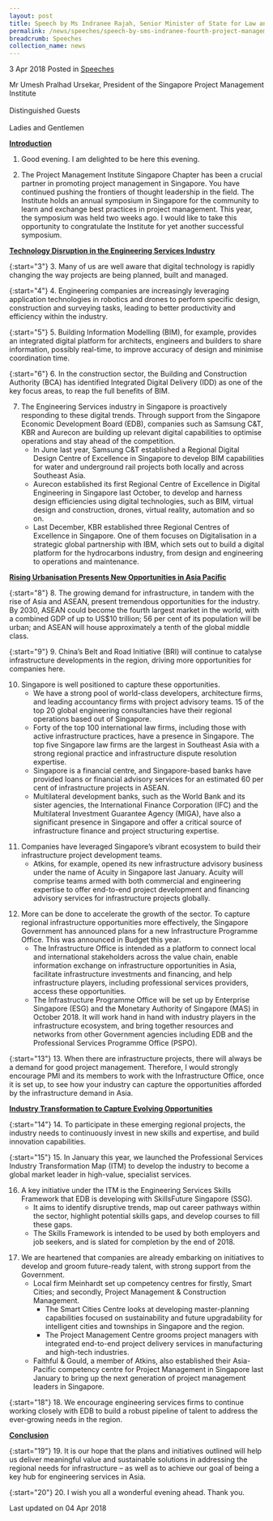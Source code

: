 ```yaml
---
layout: post
title: Speech by Ms Indranee Rajah, Senior Minister of State for Law and Finance, at the 4th Project Management Institute Singapore Chapter Project of the Year Award Dinner
permalink: /news/speeches/speech-by-sms-indranee-fourth-project-management-institute-SG-chapter-project-of-the-year-award-dinner
breadcrumb: Speeches
collection_name: news
---
```


3 Apr 2018 Posted in [Speeches](/news/speeches)

Mr Umesh Pralhad Ursekar, President of the Singapore Project Management Institute
<br>  
Distinguished Guests
<br>  
Ladies and Gentlemen



**<u>Introduction</u>**

1. Good evening. I am delighted to be here this evening.

 

2. The Project Management Institute Singapore Chapter has been a crucial partner in promoting project management in Singapore. You have continued pushing the frontiers of thought leadership in the field. The Institute holds an annual symposium in Singapore for the community to learn and exchange best practices in project management. This year, the symposium was held two weeks ago. I would like to take this opportunity to congratulate the Institute for yet another successful symposium.


**<u>Technology Disruption in the Engineering Services Industry</u>**

{:start="3"}
3. Many of us are well aware that digital technology is rapidly changing the way projects are being planned, built and managed.

 
{:start="4"}
4. Engineering companies are increasingly leveraging application technologies in robotics and drones to perform specific design, construction and surveying tasks, leading to better productivity and efficiency within the industry.

 
{:start="5"}
5. Building Information Modelling (BIM), for example, provides an integrated digital platform for architects, engineers and builders to share information, possibly real-time, to improve accuracy of design and minimise coordination time.

 
{:start="6"}
6. In the construction sector, the Building and Construction Authority (BCA) has identified Integrated Digital Delivery (IDD) as one of the key focus areas, to reap the full benefits of BIM.


<ol start="7">
<li>The Engineering Services industry in Singapore is proactively responding to these digital trends. Through support from the Singapore Economic Development Board (EDB), companies such as Samsung C&T, KBR and Aurecon are building up relevant digital capabilities to optimise operations and stay ahead of the competition.

<ul>

<li>In June last year, Samsung C&T established a Regional Digital Design Centre of Excellence in Singapore to develop BIM capabilities for water and underground rail projects both locally and across Southeast Asia.</li>
 

<li>Aurecon established its first Regional Centre of Excellence in Digital Engineering in Singapore last October, to develop and harness design efficiencies using digital technologies, such as BIM, virtual design and construction, drones, virtual reality, automation and so on.</li>
 

<li>Last December, KBR established three Regional Centres of Excellence in Singapore. One of them focuses on Digitalisation in a strategic global partnership with IBM, which sets out to build a digital platform for the hydrocarbons industry, from design and engineering to operations and maintenance.</li>

</ul>

</li>
</ol>

**<u>Rising Urbanisation Presents New Opportunities in Asia Pacific</u>**

{:start="8"}
8. The growing demand for infrastructure, in tandem with the rise of Asia and ASEAN, present tremendous opportunities for the industry. By 2030, ASEAN could become the fourth largest market in the world, with a combined GDP of up to US$10 trillion; 56 per cent of its population will be urban; and ASEAN will house approximately a tenth of the global middle class.

 
{:start="9"}
9. China’s Belt and Road Initiative (BRI) will continue to catalyse infrastructure developments in the region, driving more opportunities for companies here.


<ol start="10">
<li> Singapore is well positioned to capture these opportunities.

<ul>

<li>We have a strong pool of world-class developers, architecture firms, and leading accountancy firms with project advisory teams. 15 of the top 20 global engineering consultancies have their regional operations based out of Singapore.</li>

<li>Forty of the top 100 international law firms, including those with active infrastructure practices, have a presence in Singapore. The top five Singapore law firms are the largest in Southeast Asia with a strong regional practice and infrastructure dispute resolution expertise.</li>

<li>Singapore is a financial centre, and Singapore-based banks have provided loans or financial advisory services for an estimated 60 per cent of infrastructure projects in ASEAN.</li>

<li>Multilateral development banks, such as the World Bank and its sister agencies, the International Finance Corporation (IFC) and the Multilateral Investment Guarantee Agency (MIGA), have also a significant presence in Singapore and offer a critical source of infrastructure finance and project structuring expertise.</li>
</ul>
</li>
</ol>

<ol start="11">
<li>Companies have leveraged Singapore’s vibrant ecosystem to build their infrastructure project development teams.
<ul>
<li>Atkins, for example, opened its new infrastructure advisory business under the name of Acuity in Singapore last January. Acuity will comprise teams armed with both commercial and engineering expertise to offer end-to-end project development and financing advisory services for infrastructure projects globally.</li>
</ul>
</li>
</ol>

<ol start="12">
<li>More can be done to accelerate the growth of the sector. To capture regional infrastructure opportunities more effectively, the Singapore Government has announced plans for a new Infrastructure Programme Office. This was announced in Budget this year.

<ul>
<li>The Infrastructure Office is intended as a platform to connect local and international stakeholders across the value chain, enable information exchange on infrastructure opportunities in Asia, facilitate infrastructure investments and financing, and help infrastructure players, including professional services providers, access these opportunities.</li>
<li>The Infrastructure Programme Office will be set up by Enterprise Singapore (ESG) and the Monetary Authority of Singapore (MAS) in October 2018. It will work hand in hand with industry players in the infrastructure ecosystem, and bring together resources and networks from other Government agencies including EDB and the Professional Services Programme Office (PSPO).</li>
</ul>

</li>
</ol>

{:start="13"}
13. When there are infrastructure projects, there will always be a demand for good project management. Therefore, I would strongly encourage PMI and its members to work with the Infrastructure Office, once it is set up, to see how your industry can capture the opportunities afforded by the infrastructure demand in Asia.

**<u>Industry Transformation to Capture Evolving Opportunities</u>**

{:start="14"}
14. To participate in these emerging regional projects, the industry needs to continuously invest in new skills and expertise, and build innovation capabilities.

 
{:start="15"}
15. In January this year, we launched the Professional Services Industry Transformation Map (ITM) to develop the industry to become a global market leader in high-value, specialist services.

<ol start="16">
<li>  A key initiative under the ITM is the Engineering Services Skills Framework that EDB is developing with SkillsFuture Singapore (SSG).

<ul>
<li>It aims to identify disruptive trends, map out career pathways within the sector, highlight potential skills gaps, and develop courses to fill these gaps.</li>
<li>The Skills Framework is intended to be used by both employers and job seekers, and is slated for completion by the end of 2018.</li>
</ul>

</li>
</ol>

<ol start="17">
<li>We are heartened that companies are already embarking on initiatives to develop and groom future-ready talent, with strong support from the Government.

<ul>
<li>Local firm Meinhardt set up competency centres for firstly, Smart Cities; and secondly, Project Management & Construction Management.
<ul>
<li>The Smart Cities Centre looks at developing master-planning capabilities focused on sustainability and future upgradability for intelligent cities and townships in Singapore and the region.</li>
<li>The Project Management Centre grooms project managers with integrated end-to-end project delivery services in manufacturing and high-tech industries.</li>
</ul>

</li>
<li>
Faithful & Gould, a member of Atkins, also established their Asia-Pacific competency centre for Project Management in Singapore last January to bring up the next generation of project management leaders in Singapore.
</li>

</ul>

</li>
</ol>

{:start="18"}
18. We encourage engineering services firms to continue working closely with EDB to build a robust pipeline of talent to address the ever-growing needs in the region.

**<u>Conclusion</u>**

{:start="19"}
19. It is our hope that the plans and initiatives outlined will help us deliver meaningful value and sustainable solutions in addressing the regional needs for infrastructure – as well as to achieve our goal of being a key hub for engineering services in Asia.

 
{:start="20"}
20. I wish you all a wonderful evening ahead. Thank you.

<p class="right-side-updated">Last updated on 04 Apr 2018</p>

